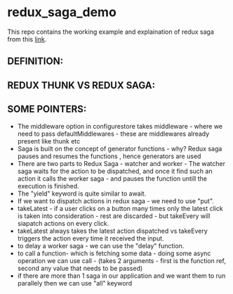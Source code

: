# redux_saga_demo

This repo contains the working example and explaination of redux saga from this [link](https://www.youtube.com/watch?v=-RuLHMF-KFE&t=576s).

## DEFINITION:

## REDUX THUNK VS REDUX SAGA:

## SOME POINTERS:
* The middleware option in configurestore takes middleware - where we need to pass defaultMiddlewares - these are middlewares already present like thunk etc
* Saga is built on the concept of generator functions - why? Redux saga pauses and resumes the functions , hence generators are used
* There are two parts to Redux Saga - watcher and worker - The watcher saga waits for the action to be dispatched, and once it find such an action it calls the worker saga - and pauses the function untill the execution is finished.
* The "yield" keyword is quite similar to await.
* If we want to dispatch actions in redux saga - we need to use "put".
* takeLatest - if a user clicks on a button many times only the latest click is taken into consideration - rest are discarded - but takeEvery will siapatch actions on every click.
*  takeLatest always takes the latest action dispatched vs takeEvery triggers the action every time it received the input.
*  to delay a worker saga - we can use the "delay" function.
*  to call a function- which is fetching some data - doing some async operation we can use call - (takes 2 arguments - first is the function ref, second any value that needs to be passed)
*  if there are more than 1 saga in our application and we want them to run parallely then we can use "all" keyword
